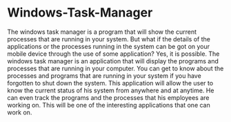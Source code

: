 # Windows-Task-Manager
The windows task manager is a program that will show the current processes that are running in your system. But what if the details of the applications or the processes running in the system can be got on your mobile device through the use of some application? Yes, it is possible. The windows task manager is an application that will display the programs and processes that are running in your computer. You can get to know about the processes and programs that are running in your system if you have forgotten to shut down the system. This application will allow the user to know the current status of his system from anywhere and at anytime. He can even track the programs and the processes that his employees are working on. This will be one of the interesting applications that one can work on.
